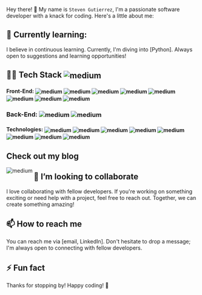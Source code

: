 Hey there! 👋 My name is `Steven Gutierrez`, I'm a passionate software developer with a knack for coding. Here's a little about me:

## 🌱 Currently learning:
I believe in continuous learning. Currently, I'm diving into [Python]. Always open to suggestions and learning opportunities!

## 👨‍💻 Tech Stack <img align="center" alt="medium" src="" />
#### Front-End: <img align="center" alt="medium" src="https://img.shields.io/badge/React-20232A?style=for-the-badge&logo=react&logoColor=61DAFB" /> <img align="center" alt="medium" src="https://img.shields.io/badge/Redux-593D88?style=for-the-badge&logo=redux&logoColor=white" /> <img align="center" alt="medium" src="https://img.shields.io/badge/HTML5-E34F26?style=for-the-badge&logo=html5&logoColor=white" /> <img align="center" alt="medium" src="https://img.shields.io/badge/CSS3-1572B6?style=for-the-badge&logo=css3&logoColor=white" /> <img align="center" alt="medium" src="https://img.shields.io/badge/JavaScript-323330?style=for-the-badge&logo=javascript&logoColor=F7DF1E" /> <img align="center" alt="medium" src="https://img.shields.io/badge/Tailwind_CSS-38B2AC?style=for-the-badge&logo=tailwind-css&logoColor=white" /> <img align="center" alt="medium" src="https://img.shields.io/badge/Vite-B73BFE?style=for-the-badge&logo=vite&logoColor=FFD62E" /> <img align="center" alt="medium" src="https://img.shields.io/badge/Material%20UI-007FFF?style=for-the-badge&logo=mui&logoColor=white" />

### Back-End: <img align="center" alt="medium" src="https://img.shields.io/badge/Ruby-CC342D?style=for-the-badge&logo=ruby&logoColor=white" /> <img align="center" alt="medium" src="https://img.shields.io/badge/Ruby_on_Rails-CC0000?style=for-the-badge&logo=ruby-on-rails&logoColor=white" />

#### Technologies: <img align="center" alt="medium" src="https://img.shields.io/badge/PostgreSQL-316192?style=for-the-badge&logo=postgresql&logoColor=white" /> <img align="center" alt="medium" src="https://img.shields.io/badge/MySQL-005C84?style=for-the-badge&logo=mysql&logoColor=white" /> <img align="center" alt="medium" src="https://img.shields.io/badge/SQLite-07405E?style=for-the-badge&logo=sqlite&logoColor=white" /> <img align="center" alt="medium" src="https://img.shields.io/badge/firebase-ffca28?style=for-the-badge&logo=firebase&logoColor=black" /> <img align="center" alt="medium" src="https://img.shields.io/badge/Google_Cloud-4285F4?style=for-the-badge&logo=google-cloud&logoColor=white"/> <img align="center" alt="medium" src="https://img.shields.io/badge/Amazon_AWS-FF9900?style=for-the-badge&logo=amazonaws&logoColor=white" /> <img align="center" alt="medium" src="https://img.shields.io/badge/npm-CB3837?style=for-the-badge&logo=npm&logoColor=white" /> <img align="center" alt="medium" src="https://img.shields.io/badge/Postman-FF6C37?style=for-the-badge&logo=Postman&logoColor=white" />

## Check out my blog
 [<img align="left" alt="medium" src="https://img.shields.io/badge/dev.to-0A0A0A?style=for-the-badge&logo=devdotto&logoColor=white" />](https://dev.to/succorro)

## 👯 I’m looking to collaborate
I love collaborating with fellow developers. If you're working on something exciting or need help with a project, feel free to reach out. Together, we can create something amazing!

## 📫 How to reach me
You can reach me via [email, LinkedIn]. Don't hesitate to drop a message; I'm always open to connecting with fellow developers.

## ⚡ Fun fact

Thanks for stopping by! Happy coding! 🚀

